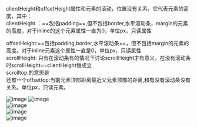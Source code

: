 clientHeight和offsetHeight属性和元素的滚动，位置没有关系，它代表元素的高度，其中：   
clientHeight ：==包括padding==,但不包括border,水平滚动条，margin的元素的高度，对于inline的这个元素属性一直为0，单位px，只读属性   

offsetHeight:==包括padding,border,水平滚动条==，但不包括margin的元素的高度。对于inline元素这个属性一直是0，单位px，只读属性   
scrollHeight: 只有在滚动条有的情况下讨论scrollHeight才有意义，在没有滚动条时scrollHeight==clientHeight恒成立     
scrolltop:的意思是   
还有一个offsettop:当前元素顶部距离最近父元素顶部的距离,和有没有滚动条没有关系。单位px，只读元素。   

![image](https://img.mukewang.com/58f5b3e80001873105110413.jpg)
![image](https://img.mukewang.com/58f5b3700001627d05110413.jpg)      
![image](https://img.mukewang.com/58f5b4050001e99204480302.jpg)   
![image](https://img.mukewang.com/58f5b32e0001a2fa04110247.jpg)   
![image](https://img.mukewang.com/58f5b2fa00012ea604110247.jpg)
